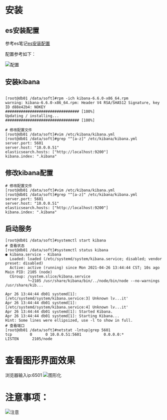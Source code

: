 # 安装
 ## es安装配置
  参考es笔记[es安装配置](es/install.md)

  配置参考如下：

  ![配置](https://cdn.jsdelivr.net/gh/fhwlnetwork/blos_imgs/img20210426131616.png)

 ##  安装kibana
 ``` shell
 
[root@db01 /data/soft]#rpm -ich kibana-6.6.0-x86_64.rpm 
warning: kibana-6.6.0-x86_64.rpm: Header V4 RSA/SHA512 Signature, key ID d88e42b4: NOKEY
################################# [100%]
Updating / installing...
################################# [100%]

# 修改配置文件
[root@db01 /data/soft]#vim /etc/kibana/kibana.yml 
[root@db01 /data/soft]#grep "^[a-z]" /etc/kibana/kibana.yml
server.port: 5601
server.host: "10.0.0.51"
elasticsearch.hosts: ["http://localhost:9200"]
kibana.index: ".kibana"
 ```
 ##  修改kibana配置
 ``` shell
# 修改配置文件
[root@db01 /data/soft]#vim /etc/kibana/kibana.yml 
[root@db01 /data/soft]#grep "^[a-z]" /etc/kibana/kibana.yml
server.port: 5601
server.host: "10.0.0.51"
elasticsearch.hosts: ["http://localhost:9200"]
kibana.index: ".kibana"

 ```
 ## 启动服务
 ``` shell
[root@db01 /data/soft]#systemctl start kibana
# 查看状态
[root@db01 /data/soft]#systemctl status kibana
● kibana.service - Kibana
   Loaded: loaded (/etc/systemd/system/kibana.service; disabled; vendor preset: disabled)
   Active: active (running) since Mon 2021-04-26 13:44:44 CST; 10s ago
 Main PID: 2105 (node)
   CGroup: /system.slice/kibana.service
           └─2105 /usr/share/kibana/bin/../node/bin/node --no-warnings /usr/share/kib...

Apr 26 13:44:44 db01 systemd[1]: [/etc/systemd/system/kibana.service:3] Unknown lv...it'
Apr 26 13:44:44 db01 systemd[1]: [/etc/systemd/system/kibana.service:4] Unknown lv...it'
Apr 26 13:44:44 db01 systemd[1]: Started Kibana.
Apr 26 13:44:44 db01 systemd[1]: Starting Kibana...
Hint: Some lines were ellipsized, use -l to show in full.
# 查看端口
[root@db01 /data/soft]#netstat -lntup|grep 5601
tcp        0      0 10.0.0.51:5601          0.0.0.0:*               LISTEN      2105/node     
 ```

# 查看图形界面效果
 浏览器输入ip:6501
 ![图形化](https://cdn.jsdelivr.net/gh/fhwlnetwork/blos_imgs/img/20210426135359.png)

# 注意事项：

![注意](https://cdn.jsdelivr.net/gh/fhwlnetwork/blos_imgs/img/20210426140140.png)